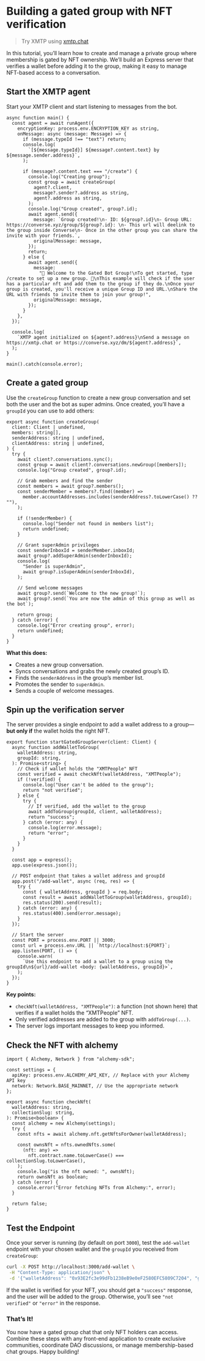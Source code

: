 # Building a gated group with NFT verification

> Try XMTP using [xmtp.chat](https://xmtp.chat)

In this tutorial, you’ll learn how to create and manage a private group where membership is gated by NFT ownership. We’ll build an Express server that verifies a wallet before adding it to the group, making it easy to manage NFT-based access to a conversation.

## Start the XMTP agent

Start your XMTP client and start listening to messages from the bot.

```tsx
async function main() {
  const agent = await runAgent({
    encryptionKey: process.env.ENCRYPTION_KEY as string,
    onMessage: async (message: Message) => {
      if (message.typeId !== "text") return;
      console.log(
        `[${message.typeId}] ${message?.content.text} by ${message.sender.address}`,
      );

      if (message?.content.text === "/create") {
        console.log("Creating group");
        const group = await createGroup(
          agent?.client,
          message?.sender?.address as string,
          agent?.address as string,
        );
        console.log("Group created", group?.id);
        await agent.send({
          message: `Group created!\n- ID: ${group?.id}\n- Group URL: https://converse.xyz/group/${group?.id}: \n- This url will deelink to the group inside Converse\n- Once in the other group you can share the invite with your friends.`,
          originalMessage: message,
        });
        return;
      } else {
        await agent.send({
          message:
            "👋 Welcome to the Gated Bot Group!\nTo get started, type /create to set up a new group. 🚀\nThis example will check if the user has a particular nft and add them to the group if they do.\nOnce your group is created, you'll receive a unique Group ID and URL.\nShare the URL with friends to invite them to join your group!",
          originalMessage: message,
        });
      }
    },
  });

  console.log(
    `XMTP agent initialized on ${agent?.address}\nSend a message on https://xmtp.chat or https://converse.xyz/dm/${agent?.address}`,
  );
}

main().catch(console.error);
```

## Create a gated group

Use the `createGroup` function to create a new group conversation and set both the user and the bot as super admins. Once created, you’ll have a `groupId` you can use to add others:

```tsx
export async function createGroup(
  client: Client | undefined,
  members: string[],
  senderAddress: string | undefined,
  clientAddress: string | undefined,
) {
  try {
    await client?.conversations.sync();
    const group = await client?.conversations.newGroup([members]);
    console.log("Group created", group?.id);

    // Grab members and find the sender
    const members = await group?.members();
    const senderMember = members?.find((member) =>
      member.accountAddresses.includes(senderAddress?.toLowerCase() ?? ""),
    );

    if (!senderMember) {
      console.log("Sender not found in members list");
      return undefined;
    }

    // Grant superAdmin privileges
    const senderInboxId = senderMember.inboxId;
    await group?.addSuperAdmin(senderInboxId);
    console.log(
      "Sender is superAdmin",
      await group?.isSuperAdmin(senderInboxId),
    );

    // Send welcome messages
    await group?.send(`Welcome to the new group!`);
    await group?.send(`You are now the admin of this group as well as the bot`);

    return group;
  } catch (error) {
    console.log("Error creating group", error);
    return undefined;
  }
}
```

**What this does:**

- Creates a new group conversation.
- Syncs conversations and grabs the newly created group’s ID.
- Finds the `senderAddress` in the group’s member list.
- Promotes the sender to `superAdmin`.
- Sends a couple of welcome messages.

## Spin up the verification server

The server provides a single endpoint to add a wallet address to a group—**but only if** the wallet holds the right NFT.

```tsx [src/index.ts]
export function startGatedGroupServer(client: Client) {
  async function addWalletToGroup(
    walletAddress: string,
    groupId: string,
  ): Promise<string> {
    // Check if wallet holds the "XMTPeople" NFT
    const verified = await checkNft(walletAddress, "XMTPeople");
    if (!verified) {
      console.log("User can't be added to the group");
      return "not verified";
    } else {
      try {
        // If verified, add the wallet to the group
        await addToGroup(groupId, client, walletAddress);
        return "success";
      } catch (error: any) {
        console.log(error.message);
        return "error";
      }
    }
  }

  const app = express();
  app.use(express.json());

  // POST endpoint that takes a wallet address and groupId
  app.post("/add-wallet", async (req, res) => {
    try {
      const { walletAddress, groupId } = req.body;
      const result = await addWalletToGroup(walletAddress, groupId);
      res.status(200).send(result);
    } catch (error: any) {
      res.status(400).send(error.message);
    }
  });

  // Start the server
  const PORT = process.env.PORT || 3000;
  const url = process.env.URL || `http://localhost:${PORT}`;
  app.listen(PORT, () => {
    console.warn(
      `Use this endpoint to add a wallet to a group using the groupId\n${url}/add-wallet <body: {walletAddress, groupId}>`,
    );
  });
}
```

**Key points:**

- `checkNft(walletAddress, "XMTPeople")`: a function (not shown here) that verifies if a wallet holds the “XMTPeople” NFT.
- Only verified addresses are added to the group with `addToGroup(...)`.
- The server logs important messages to keep you informed.

## Check the NFT with alchemy

```tsx
import { Alchemy, Network } from "alchemy-sdk";

const settings = {
  apiKey: process.env.ALCHEMY_API_KEY, // Replace with your Alchemy API key
  network: Network.BASE_MAINNET, // Use the appropriate network
};

export async function checkNft(
  walletAddress: string,
  collectionSlug: string,
): Promise<boolean> {
  const alchemy = new Alchemy(settings);
  try {
    const nfts = await alchemy.nft.getNftsForOwner(walletAddress);

    const ownsNft = nfts.ownedNfts.some(
      (nft: any) =>
        nft.contract.name.toLowerCase() === collectionSlug.toLowerCase(),
    );
    console.log("is the nft owned: ", ownsNft);
    return ownsNft as boolean;
  } catch (error) {
    console.error("Error fetching NFTs from Alchemy:", error);
  }

  return false;
}
```

## Test the Endpoint

Once your server is running (by default on port `3000`), test the `add-wallet` endpoint with your chosen wallet and the `groupId` you received from `createGroup`:

```bash
curl -X POST http://localhost:3000/add-wallet \
 -H "Content-Type: application/json" \
 -d '{"walletAddress": "0x93E2fc3e99dFb1238eB9e0eF2580EFC5809C7204", "groupId": "b9ab876c87ef3cf63b81c8d45c824fae"}'
```

If the wallet is verified for your NFT, you should get a `"success"` response, and the user will be added to the group. Otherwise, you’ll see `"not verified"` or `"error"` in the response.

### That’s It!

You now have a gated group chat that only NFT holders can access. Combine these steps with any front-end application to create exclusive communities, coordinate DAO discussions, or manage membership-based chat groups. Happy building!
